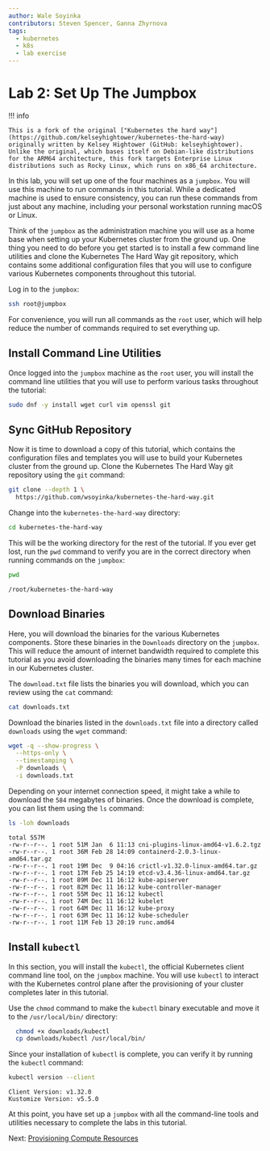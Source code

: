 ```yaml
---
author: Wale Soyinka 
contributors: Steven Spencer, Ganna Zhyrnova
tags:
  - kubernetes
  - k8s
  - lab exercise
---
```


# Lab 2: Set Up The Jumpbox

!!! info

    This is a fork of the original ["Kubernetes the hard way"](https://github.com/kelseyhightower/kubernetes-the-hard-way) originally written by Kelsey Hightower (GitHub: kelseyhightower). Unlike the original, which bases itself on Debian-like distributions for the ARM64 architecture, this fork targets Enterprise Linux distributions such as Rocky Linux, which runs on x86_64 architecture.

In this lab, you will set up one of the four machines as a `jumpbox`. You will use this machine to run commands in this tutorial. While a dedicated machine is used to ensure consistency, you can run these commands from just about any machine, including your personal workstation running macOS or Linux.

Think of the `jumpbox` as the administration machine you will use as a home base when setting up your Kubernetes cluster from the ground up. One thing you need to do before you get started is to install a few command line utilities and clone the Kubernetes The Hard Way git repository, which contains some additional configuration files that you will use to configure various Kubernetes components throughout this tutorial.

Log in to the `jumpbox`:

```bash
ssh root@jumpbox
```

For convenience, you will run all commands as the `root` user, which will help reduce the number of commands required to set everything up.

## Install Command Line Utilities

Once logged into the `jumpbox` machine as the `root` user, you will install the command line utilities that you will use to perform various tasks throughout the tutorial:

```bash
sudo dnf -y install wget curl vim openssl git
```

## Sync GitHub Repository

Now it is time to download a copy of this tutorial, which contains the configuration files and templates you will use to build your Kubernetes cluster from the ground up. Clone the Kubernetes The Hard Way git repository using the `git` command:

```bash
git clone --depth 1 \
  https://github.com/wsoyinka/kubernetes-the-hard-way.git
```

Change into the `kubernetes-the-hard-way` directory:

```bash
cd kubernetes-the-hard-way
```

This will be the working directory for the rest of the tutorial. If you ever get lost, run the `pwd` command to verify you are in the correct directory when running commands on the `jumpbox`:

```bash
pwd
```

```text
/root/kubernetes-the-hard-way
```

## Download Binaries

Here, you will download the binaries for the various Kubernetes components. Store these binaries in the `Downloads` directory on the `jumpbox`. This will reduce the amount of internet bandwidth required to complete this tutorial as you avoid downloading the binaries many times for each machine in our Kubernetes cluster.

The `download.txt` file lists the binaries you will download, which you can review using the `cat` command:

```bash
cat downloads.txt
```

Download the binaries listed in the `downloads.txt` file into a directory called `downloads` using the `wget` command:

```bash
wget -q --show-progress \
  --https-only \
  --timestamping \
  -P downloads \
  -i downloads.txt
```

Depending on your internet connection speed, it might take a while to download the `584` megabytes of binaries. Once the download is complete, you can list them using the `ls` command:

```bash
ls -loh downloads
```

```text
total 557M
-rw-r--r--. 1 root 51M Jan  6 11:13 cni-plugins-linux-amd64-v1.6.2.tgz
-rw-r--r--. 1 root 36M Feb 28 14:09 containerd-2.0.3-linux-amd64.tar.gz
-rw-r--r--. 1 root 19M Dec  9 04:16 crictl-v1.32.0-linux-amd64.tar.gz
-rw-r--r--. 1 root 17M Feb 25 14:19 etcd-v3.4.36-linux-amd64.tar.gz
-rw-r--r--. 1 root 89M Dec 11 16:12 kube-apiserver
-rw-r--r--. 1 root 82M Dec 11 16:12 kube-controller-manager
-rw-r--r--. 1 root 55M Dec 11 16:12 kubectl
-rw-r--r--. 1 root 74M Dec 11 16:12 kubelet
-rw-r--r--. 1 root 64M Dec 11 16:12 kube-proxy
-rw-r--r--. 1 root 63M Dec 11 16:12 kube-scheduler
-rw-r--r--. 1 root 11M Feb 13 20:19 runc.amd64
```

## Install `kubectl`

In this section, you will install the `kubectl`, the official Kubernetes client command line tool, on the `jumpbox` machine. You will use `kubectl` to interact with the Kubernetes control plane after the provisioning of your cluster completes later in this tutorial.

Use the `chmod` command to make the `kubectl` binary executable and move it to the `/usr/local/bin/` directory:

```bash
  chmod +x downloads/kubectl
  cp downloads/kubectl /usr/local/bin/
```

Since your installation of `kubectl` is complete, you can verify it by running the `kubectl` command:

```bash
kubectl version --client
```

```text
Client Version: v1.32.0
Kustomize Version: v5.5.0
```

At this point, you have set up a `jumpbox` with all the command-line tools and utilities necessary to complete the labs in this tutorial.

Next: [Provisioning Compute Resources](lab3-compute-resources.md)
